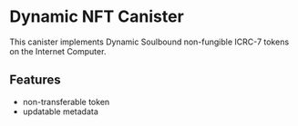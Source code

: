 # Dynamic NFT Canister 

This canister implements Dynamic Soulbound non-fungible ICRC-7 tokens on the Internet Computer.

## Features

- non-transferable token
- updatable metadata
